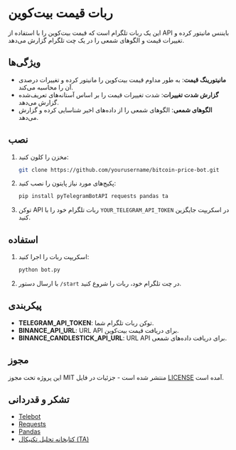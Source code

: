 # ربات قیمت بیت‌کوین

این یک ربات تلگرام است که قیمت بیت‌کوین را با استفاده از API بایننس مانیتور کرده و تغییرات قیمت و الگوهای شمعی را در یک چت تلگرام گزارش می‌دهد.

## ویژگی‌ها

- **مانیتورینگ قیمت**: به طور مداوم قیمت بیت‌کوین را مانیتور کرده و تغییرات درصدی آن را محاسبه می‌کند.
- **گزارش شدت تغییرات**: شدت تغییرات قیمت را بر اساس آستانه‌های تعریف‌شده گزارش می‌دهد.
- **الگوهای شمعی**: الگوهای شمعی را از داده‌های اخیر شناسایی کرده و گزارش می‌دهد.

## نصب

1. مخزن را کلون کنید:

    ```bash
    git clone https://github.com/yourusername/bitcoin-price-bot.git
    ```

2. پکیج‌های مورد نیاز پایتون را نصب کنید:

    ```bash
    pip install pyTelegramBotAPI requests pandas ta
    ```

3. توکن API ربات تلگرام خود را با `YOUR_TELEGRAM_API_TOKEN` در اسکریپت جایگزین کنید.

## استفاده

1. اسکریپت ربات را اجرا کنید:

    ```bash
    python bot.py
    ```

2. با ارسال دستور `/start` در چت تلگرام خود، ربات را شروع کنید.

## پیکربندی

- **TELEGRAM_API_TOKEN**: توکن ربات تلگرام شما.
- **BINANCE_API_URL**: URL API برای دریافت قیمت بیت‌کوین.
- **BINANCE_CANDLESTICK_API_URL**: URL API برای دریافت داده‌های شمعی.

## مجوز

این پروژه تحت مجوز MIT منتشر شده است - جزئیات در فایل [LICENSE](LICENSE) آمده است.

## تشکر و قدردانی

- [Telebot](https://github.com/eternnoir/pyTelegramBotAPI)
- [Requests](https://requests.readthedocs.io/en/latest/)
- [Pandas](https://pandas.pydata.org/)
- [کتابخانه تحلیل تکنیکال (TA)](https://technical-analysis-library-in-python.readthedocs.io/en/latest/)
